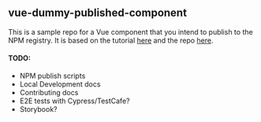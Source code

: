 ## vue-dummy-published-component

This is a sample repo for a Vue component that you intend to publish to the NPM registry.  It is based on the tutorial [here](https://vuejs.org/v2/cookbook/packaging-sfc-for-npm.html) and the repo [here](https://github.com/team-innovation/vue-sfc-rollup). 

#### TODO:
 - NPM publish scripts
 - Local Development docs
 - Contributing docs
 - E2E tests with Cypress/TestCafe?
 - Storybook?
